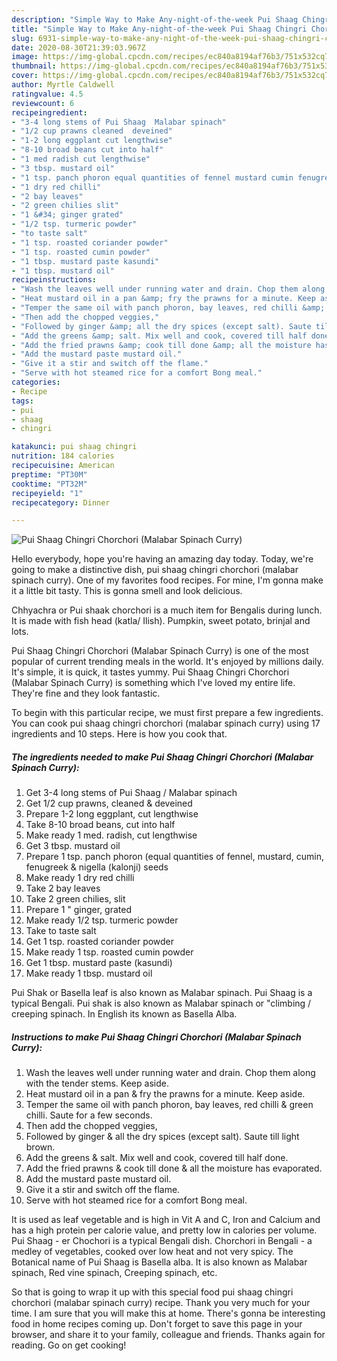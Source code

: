 ```yaml
---
description: "Simple Way to Make Any-night-of-the-week Pui Shaag Chingri Chorchori (Malabar Spinach Curry)"
title: "Simple Way to Make Any-night-of-the-week Pui Shaag Chingri Chorchori (Malabar Spinach Curry)"
slug: 6931-simple-way-to-make-any-night-of-the-week-pui-shaag-chingri-chorchori-malabar-spinach-curry
date: 2020-08-30T21:39:03.967Z
image: https://img-global.cpcdn.com/recipes/ec840a8194af76b3/751x532cq70/pui-shaag-chingri-chorchori-malabar-spinach-curry-recipe-main-photo.jpg
thumbnail: https://img-global.cpcdn.com/recipes/ec840a8194af76b3/751x532cq70/pui-shaag-chingri-chorchori-malabar-spinach-curry-recipe-main-photo.jpg
cover: https://img-global.cpcdn.com/recipes/ec840a8194af76b3/751x532cq70/pui-shaag-chingri-chorchori-malabar-spinach-curry-recipe-main-photo.jpg
author: Myrtle Caldwell
ratingvalue: 4.5
reviewcount: 6
recipeingredient:
- "3-4 long stems of Pui Shaag  Malabar spinach"
- "1/2 cup prawns cleaned  deveined"
- "1-2 long eggplant cut lengthwise"
- "8-10 broad beans cut into half"
- "1 med radish cut lengthwise"
- "3 tbsp. mustard oil"
- "1 tsp. panch phoron equal quantities of fennel mustard cumin fenugreek  nigella kalonji seeds"
- "1 dry red chilli"
- "2 bay leaves"
- "2 green chilies slit"
- "1 &#34; ginger grated"
- "1/2 tsp. turmeric powder"
- "to taste salt"
- "1 tsp. roasted coriander powder"
- "1 tsp. roasted cumin powder"
- "1 tbsp. mustard paste kasundi"
- "1 tbsp. mustard oil"
recipeinstructions:
- "Wash the leaves well under running water and drain. Chop them along with the tender stems. Keep aside."
- "Heat mustard oil in a pan &amp; fry the prawns for a minute. Keep aside."
- "Temper the same oil with panch phoron, bay leaves, red chilli &amp; green chilli. Saute for a few seconds."
- "Then add the chopped veggies,"
- "Followed by ginger &amp; all the dry spices (except salt). Saute till light brown."
- "Add the greens &amp; salt. Mix well and cook, covered till half done."
- "Add the fried prawns &amp; cook till done &amp; all the moisture has evaporated."
- "Add the mustard paste mustard oil."
- "Give it a stir and switch off the flame."
- "Serve with hot steamed rice for a comfort Bong meal."
categories:
- Recipe
tags:
- pui
- shaag
- chingri

katakunci: pui shaag chingri 
nutrition: 184 calories
recipecuisine: American
preptime: "PT30M"
cooktime: "PT32M"
recipeyield: "1"
recipecategory: Dinner

---
```



![Pui Shaag Chingri Chorchori (Malabar Spinach Curry)](https://img-global.cpcdn.com/recipes/ec840a8194af76b3/751x532cq70/pui-shaag-chingri-chorchori-malabar-spinach-curry-recipe-main-photo.jpg)

Hello everybody, hope you're having an amazing day today. Today, we're going to make a distinctive dish, pui shaag chingri chorchori (malabar spinach curry). One of my favorites food recipes. For mine, I'm gonna make it a little bit tasty. This is gonna smell and look delicious.

Chhyachra or Pui shaak chorchori is a much item for Bengalis during lunch. It is made with fish head (katla/ Ilish). Pumpkin, sweet potato, brinjal and lots.

Pui Shaag Chingri Chorchori (Malabar Spinach Curry) is one of the most popular of current trending meals in the world. It's enjoyed by millions daily. It's simple, it is quick, it tastes yummy. Pui Shaag Chingri Chorchori (Malabar Spinach Curry) is something which I've loved my entire life. They're fine and they look fantastic.


To begin with this particular recipe, we must first prepare a few ingredients. You can cook pui shaag chingri chorchori (malabar spinach curry) using 17 ingredients and 10 steps. Here is how you cook that.

<!--inarticleads1-->

##### The ingredients needed to make Pui Shaag Chingri Chorchori (Malabar Spinach Curry):

1. Get 3-4 long stems of Pui Shaag / Malabar spinach
1. Get 1/2 cup prawns, cleaned &amp; deveined
1. Prepare 1-2 long eggplant, cut lengthwise
1. Take 8-10 broad beans, cut into half
1. Make ready 1 med. radish, cut lengthwise
1. Get 3 tbsp. mustard oil
1. Prepare 1 tsp. panch phoron (equal quantities of fennel, mustard, cumin, fenugreek &amp; nigella (kalonji) seeds
1. Make ready 1 dry red chilli
1. Take 2 bay leaves
1. Take 2 green chilies, slit
1. Prepare 1 &#34; ginger, grated
1. Make ready 1/2 tsp. turmeric powder
1. Take to taste salt
1. Get 1 tsp. roasted coriander powder
1. Make ready 1 tsp. roasted cumin powder
1. Get 1 tbsp. mustard paste (kasundi)
1. Make ready 1 tbsp. mustard oil


Pui Shak or Basella leaf is also known as Malabar spinach. Pui Shaag is a typical Bengali. Pui shak is also known as Malabar spinach or &#34;climbing / creeping spinach. In English its known as Basella Alba. 

<!--inarticleads2-->

##### Instructions to make Pui Shaag Chingri Chorchori (Malabar Spinach Curry):

1. Wash the leaves well under running water and drain. Chop them along with the tender stems. Keep aside.
1. Heat mustard oil in a pan &amp; fry the prawns for a minute. Keep aside.
1. Temper the same oil with panch phoron, bay leaves, red chilli &amp; green chilli. Saute for a few seconds.
1. Then add the chopped veggies,
1. Followed by ginger &amp; all the dry spices (except salt). Saute till light brown.
1. Add the greens &amp; salt. Mix well and cook, covered till half done.
1. Add the fried prawns &amp; cook till done &amp; all the moisture has evaporated.
1. Add the mustard paste mustard oil.
1. Give it a stir and switch off the flame.
1. Serve with hot steamed rice for a comfort Bong meal.


It is used as leaf vegetable and is high in Vit A and C, Iron and Calcium and has a high protein per calorie value, and pretty low in calories per volume. Pui Shaag - er Chochori is a typical Bengali dish. Chorchori in Bengali - a medley of vegetables, cooked over low heat and not very spicy. The Botanical name of Pui Shaag is Basella alba. It is also known as Malabar spinach, Red vine spinach, Creeping spinach, etc. 

So that is going to wrap it up with this special food pui shaag chingri chorchori (malabar spinach curry) recipe. Thank you very much for your time. I am sure that you will make this at home. There's gonna be interesting food in home recipes coming up. Don't forget to save this page in your browser, and share it to your family, colleague and friends. Thanks again for reading. Go on get cooking!
